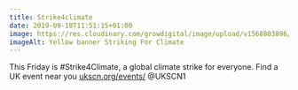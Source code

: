 ```yaml
---
title: Strike4climate
date: 2019-09-18T11:51:15+01:00
image: https://res.cloudinary.com/growdigital/image/upload/v1568803896/190918-striking-for-climate.png
imageAlt: Yellow banner Striking For Climate
---
```


This Friday is #Strike4Climate, a global climate strike for everyone. Find a UK event near you [ukscn.org/events/](https://ukscn.org/events/) @UKSCN1
